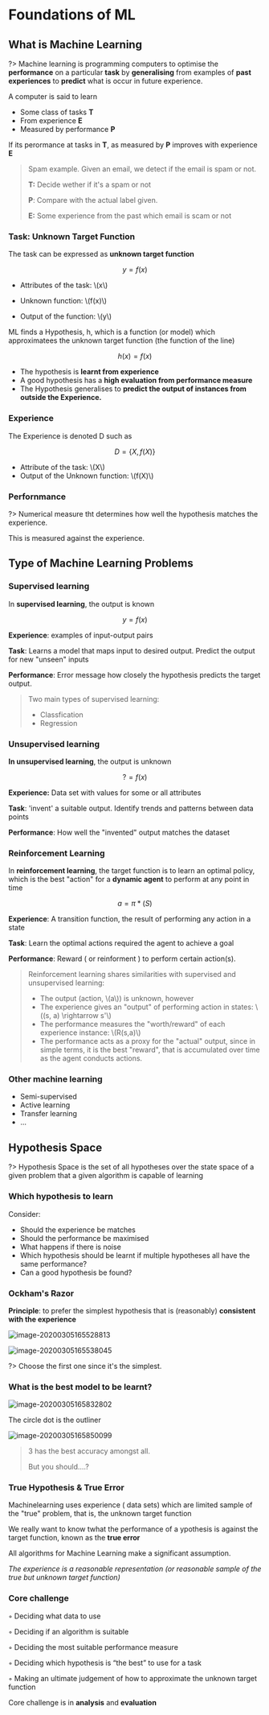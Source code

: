 # Foundations of ML

## What is Machine Learning

?> Machine learning is programming computers to optimise the **performance** on a particular **task** by **generalising** from examples of **past experiences** to **predict** what is occur in future experience.

A computer is said to learn

-   Some class of tasks **T**
-   From experience **E**
-   Measured by performance **P**

If its perormance at tasks in **T**, as measured by **P** improves with experience **E**

>   Spam example. Given an email, we detect if the email is spam or not.
>
>   **T:** Decide wether if it's a spam or not
>
>   **P**: Compare with the actual label given.
>
>   **E:** Some experience from the past which email is scam or not

### Task: Unknown Target Function

The task can be expressed as **unknown target function**

$$y = f(x)$$

-   Attributes of the task: \\(x\\)

-   Unknown function: \\(f(x)\\)

-   Output of the function: \\(y\\)

ML finds a Hypothesis, h, which is a function (or model) which approximatees the unknown target function (the function of the line)

$$h(x) = f(x)$$

-   The hypothesis is **learnt from experience**
-   A good hypothesis has a **high evaluation from performance measure**
-   The Hypothesis generalises to **predict the output of instances from outside the Experience.**

### Experience

The Experience is denoted D such as

$$ D = \{X, f(X)\}$$

-   Attribute of the task: \\(X\\)
-   Output of the Unknown function: \\(f(X)\\)

### Perfornmance

?> Numerical measure tht determines how well the hypothesis matches the experience.

This is measured against the experience.



## Type of Machine Learning Problems

### Supervised learning

In **supervised learning**, the output is known

$$y = f(x)$$

**Experience**: examples of input-output pairs

**Task**: Learns a model that maps input to desired output. Predict the output for new "unseen" inputs

**Performance**: Error message how closely the hypothesis predicts the target output.

>   Two main types of supervised learning:
>
>   -   Classfication
>   -   Regression

### Unsupervised learning

**In unsupervised learning**, the output is unknown

$$ ? = f(x)$$

**Experience:** Data set with values for some or all attributes

**Task**: 'invent' a suitable output. Identify trends and patterns between data points

**Performance**: How well the "invented" output matches the dataset



### Reinforcement Learning

In **reinforcement learning**, the target function is to learn an optimal policy, which is the best "action" for a **dynamic agent** to perform at any point in time

$$a = \pi * (S)$$

**Experience**: A transition function, the result of performing any action in a state

**Task**: Learn the optimal actions required the agent to achieve a goal

**Performance**: Reward ( or reinforment ) to perform certain action(s).

>   Reinforcement learning shares similarities with supervised and unsupervised learning:
>
>   -   The output (action, \\(a\\)) is unknown, however
>   -   The experience gives an "output" of performing action in states: \\((s, a) \rightarrow s'\\) 
>   -   The performance measures the "worth/reward" of each experience instance: \\(R(s,a)\\)
>   -   The performance acts as a proxy for the "actual" output, since in simple terms, it is the best "reward", that is accumulated over time as the agent conducts actions.

### Other machine learning

-   Semi-supervised
-   Active learning
-   Transfer learning
-   ...



## Hypothesis Space

?> Hypothesis Space is the set of all hypotheses over the state space of a given problem that a given algorithm is capable of learning

### Which hypothesis to learn

Consider:

-   Should the experience be matches
-   Should the performance be maximised
-   What happens if there is noise
-   Which hypothesis should be learnt if multiple hypotheses all have the same performance?
-   Can a good hypothesis be found?

### Ockham's Razor

**Principle**: to prefer the simplest hypothesis that is (reasonably) **consistent with the experience**

![image-20200305165528813](Week01.assets/image-20200305165528813.png)

![image-20200305165538045](Week01.assets/image-20200305165538045.png)

?> Choose the first one since it's the simplest.

### What is the best model to be learnt?

![image-20200305165832802](Week01.assets/image-20200305165832802.png)

The circle dot is the outliner

![image-20200305165850099](Week01.assets/image-20200305165850099.png)

>   3 has the best accuracy amongst all. 
>
>   But you should....?

### True Hypothesis & True Error

Machinelearning uses experience ( data sets) which are limited sample of the "true" problem, that is, the unknown target function

We really want to know twhat the performance of a ypothesis is against the target function, known as the **true error**

All algorithms for Machine Learning make a significant assumption.

*The experience is a reasonable representation (or reasonable sample of the true but unknown target function)*

### Core challenge

◦ Deciding what data to use 

◦ Deciding if an algorithm is suitable 

◦ Deciding the most suitable performance measure 

◦ Deciding which hypothesis is “the best” to use for a task

 ◦ Making an ultimate judgement of how to approximate the unknown target function

Core challenge is in **analysis** and **evaluation**


